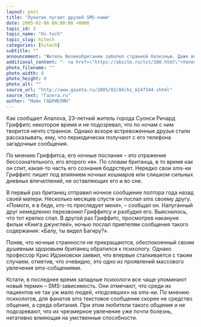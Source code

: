 ```yaml
---
layout: post
title: "Лунатик пугает друзей SMS-ками"
date: 2005-02-06 00:00:00 +0000
topic_id: 3
topic_name: "Hi-tech"
topic_slug: hitech
categories: [hitech]
subtitle: ""
announcement: "Житель Великобритании заболел странной болезнью. Даже во сне он не расстается с мобильным телефоном, продолжая посылать sms-сообщения друзьям и знакомым."
additional_content: "- <a href=\"https://absite.ru/txt/380.html\">Увлечение смс может привести к проблемам со здоровьем</a>"
photo_filename: ""
photo_width: 0
photo_height: 0
photo_alt: ""
source_url: "http://www.gazeta.ru/2005/02/04/kz_m147344.shtml"
source_text: "Газета.ru"
author: "Майк ГАБРИЕЛЯН"
---
```

Как сообщает Ananova, 23-летний житель города Суонси Ричард Гриффитс некоторое время и не подозревал, что по ночам с ним творится нечто странное. Однако вскоре встревоженные друзья стали рассказывать, ему, что периодически получают с его телефона загадочные сообщения.

По мнению Гриффитса, его ночные послания – это отражение бессознательного, его второго «я». По словам британца, в то время как он спит, какая-то часть его сознания бодрствует. Нередко свои sms-ки Гриффитс пишет под влиянием ночных кошмаров или слишком сильных дневных впечатлений, не оставляющих его и во сне.

В первый раз британец отправил ночное сообщение полтора года назад своей матери. Несколько месяцев спустя он послал sms своему другу. «Помоги, я в беде, кто-то преследует меня», – сообщал он. Напуганный друг немедленно перезвонил Гриффитсу и разбудил его. Выяснилось, что тот крепко спал. В другой раз Гриффитс, просмотрев накануне фильм «Книга джунглей», ночью послал приятелям сообщения такого содержания: «Балу, ты видел Багиру?».

Поняв, что ночные странности не прекращаются, обеспокоенный своим душевным здоровьем британец обратился к психологу. Однако профессор Крис Идзиковски заявил, что впервые сталкивается с таким случаем, отметив, что очевидно, это одно из проявлений массового увлечения sms-собщениями.

Кстати, в последнее время западные психологи все чаще упоминают новый термин – SMS-зависимость. Они отмечают, что среди их пациентов не так уж мало людей, «подсевших» на sms-ки. По мнению психологов, для фанатов sms текстовое сообщение скорее не средство общения, а среда обитания. При этом любители такого общения и не подозревают, что их чрезмерное увлечение уже почти болезнь, негативно влияющая на умственные способности.
